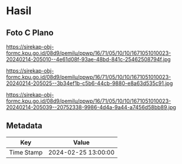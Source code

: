 # Hasil

## Foto C Plano

https://sirekap-obj-formc.kpu.go.id/08d9/pemilu/ppwp/16/71/05/10/10/1671051010023-20240214-205010--4e61d08f-93ae-48bd-841c-25462508794f.jpg

https://sirekap-obj-formc.kpu.go.id/08d9/pemilu/ppwp/16/71/05/10/10/1671051010023-20240214-205025--3b34ef1b-c5b6-44cb-9880-e8a63d535c91.jpg

https://sirekap-obj-formc.kpu.go.id/08d9/pemilu/ppwp/16/71/05/10/10/1671051010023-20240214-205039--20752338-9986-4d4a-9a44-a7456d58bb89.jpg


## Metadata

| Key        | Value               |
| ---------- | ------------------- |
| Time Stamp | 2024-02-25 13:00:00 |



